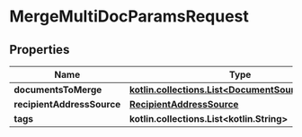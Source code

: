
# MergeMultiDocParamsRequest

## Properties
| Name | Type | Description | Notes |
| ------------ | ------------- | ------------- | ------------- |
| **documentsToMerge** | [**kotlin.collections.List&lt;DocumentSourceIdentifier&gt;**](DocumentSourceIdentifier.md) |  |  |
| **recipientAddressSource** | [**RecipientAddressSource**](RecipientAddressSource.md) |  |  |
| **tags** | **kotlin.collections.List&lt;kotlin.String&gt;** |  |  [optional] |



